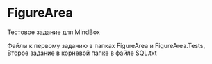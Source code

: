 # FigureArea
Тестовое задание для MindBox

Файлы к первому заданию в папках FigureArea и FigureArea.Tests,
Второе задание в корневой папке в файле SQL.txt
